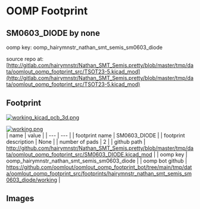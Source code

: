 # OOMP Footprint  
## SM0603_DIODE  by none  
  
oomp key: oomp_hairymnstr_nathan_smt_semis_sm0603_diode  
  
source repo at: [http://gitlab.com/hairymnstr/Nathan_SMT_Semis.pretty/blob/master/tmp/data/oomlout_oomp_footprint_src/TSOT23-5.kicad_mod](http://gitlab.com/hairymnstr/Nathan_SMT_Semis.pretty/blob/master/tmp/data/oomlout_oomp_footprint_src/TSOT23-5.kicad_mod)  
## Footprint  
  
[![working_kicad_pcb_3d.png](working_kicad_pcb_3d_600.png)](working_kicad_pcb_3d.png)  
  
[![working.png](working_600.png)](working.png)  
| name | value | 
| --- | --- | 
| footprint name | SM0603_DIODE | 
| footprint description | None | 
| number of pads | 2 | 
| github path | http://github.com/hairymnstr/Nathan_SMT_Semis.pretty/blob/master/tmp/data/oomlout_oomp_footprint_src/SM0603_DIODE.kicad_mod | 
| oomp key | oomp_hairymnstr_nathan_smt_semis_sm0603_diode | 
| oomp bot github | https://github.com/oomlout/oomlout_oomp_footprint_bot/tree/main/tmp/data/oomlout_oomp_footprint_src/footprints/hairymnstr_nathan_smt_semis_sm0603_diode/working | 
## Images  
